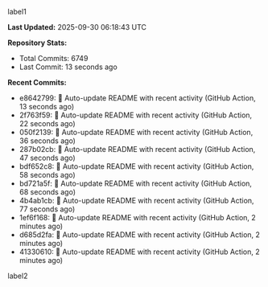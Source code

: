 
label1 
<!-- ACTIVITY_START -->
**Last Updated:** 2025-09-30 06:18:43 UTC

**Repository Stats:**
- Total Commits: 6749
- Last Commit: 13 seconds ago

**Recent Commits:**
- e8642799: 🤖 Auto-update README with recent activity (GitHub Action, 13 seconds ago)
- 2f763f59: 🤖 Auto-update README with recent activity (GitHub Action, 22 seconds ago)
- 050f2139: 🤖 Auto-update README with recent activity (GitHub Action, 36 seconds ago)
- 287b02cb: 🤖 Auto-update README with recent activity (GitHub Action, 47 seconds ago)
- bdf652c8: 🤖 Auto-update README with recent activity (GitHub Action, 58 seconds ago)
- bd721a5f: 🤖 Auto-update README with recent activity (GitHub Action, 68 seconds ago)
- 4b4ab1cb: 🤖 Auto-update README with recent activity (GitHub Action, 77 seconds ago)
- 1ef6f168: 🤖 Auto-update README with recent activity (GitHub Action, 2 minutes ago)
- d685d2fa: 🤖 Auto-update README with recent activity (GitHub Action, 2 minutes ago)
- 41330610: 🤖 Auto-update README with recent activity (GitHub Action, 2 minutes ago)
<!-- ACTIVITY_END -->

label2
